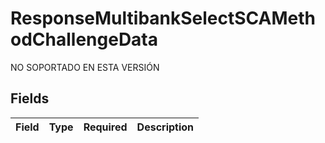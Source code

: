 # ResponseMultibankSelectSCAMethodChallengeData

NO SOPORTADO EN ESTA VERSIÓN


## Fields

| Field       | Type        | Required    | Description |
| ----------- | ----------- | ----------- | ----------- |
